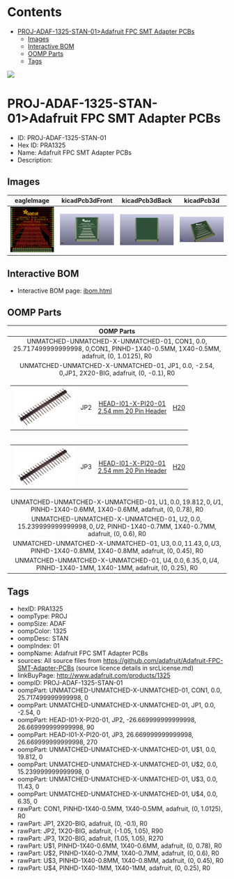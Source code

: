 



Contents
========

* [PROJ-ADAF-1325-STAN-01>Adafruit FPC SMT Adapter PCBs](#proj-adaf-1325-stan-01adafruit-fpc-smt-adapter-pcbs)
	* [Images](#images)
	* [Interactive BOM](#interactive-bom)
	* [OOMP Parts](#oomp-parts)
	* [Tags](#tags)
  
![][im]
# PROJ-ADAF-1325-STAN-01>Adafruit FPC SMT Adapter PCBs

- ID: PROJ-ADAF-1325-STAN-01
- Hex ID: PRA1325
- Name: Adafruit FPC SMT Adapter PCBs
- Description: 

## Images
  
  

|eagleImage|kicadPcb3dFront|kicadPcb3dBack|kicadPcb3d|
| :---: | :---: | :---: | :---: |
|[![eagleImage](eagleImage_140.png)](eagleImage_600.png)|[![kicadPcb3dFront](kicadPcb3dFront_140.png)](kicadPcb3dFront_600.png)|[![kicadPcb3dBack](kicadPcb3dBack_140.png)](kicadPcb3dBack_600.png)|[![kicadPcb3d](kicadPcb3d_140.png)](kicadPcb3d_600.png)|

## Interactive BOM

- Interactive BOM page: [ibom.html](kicad/bom/ibom.html)

## OOMP Parts
  

|OOMP Parts|
| :---: |
|UNMATCHED-UNMATCHED-X-UNMATCHED-01, CON1, 0.0, 25.717499999999998, 0,CON1, PINHD-1X40-0.5MM, 1X40-0.5MM, adafruit, (0, 1.0125), R0|
|UNMATCHED-UNMATCHED-X-UNMATCHED-01, JP1, 0.0, -2.54, 0,JP1, 2X20-BIG, adafruit, (0, -0.1), R0|
|<table><tr><td>![HEAD-I01-X-PI20-01](https://raw.githubusercontent.com/oomlout/oomlout_OOMP_parts/main/HEAD-I01-X-PI20-01/image_140.jpg)</td><td> JP2</td><td>[HEAD-I01-X-PI20-01<br>2.54 mm 20 Pin Header](https://github.com/oomlout/oomlout_OOMP_parts/tree/main/HEAD-I01-X-PI20-01/)</td><td>[H20](https://github.com/oomlout/oomlout_OOMP_parts/tree/main/HEAD-I01-X-PI20-01/)</td></tr></table>|
|<table><tr><td>![HEAD-I01-X-PI20-01](https://raw.githubusercontent.com/oomlout/oomlout_OOMP_parts/main/HEAD-I01-X-PI20-01/image_140.jpg)</td><td> JP3</td><td>[HEAD-I01-X-PI20-01<br>2.54 mm 20 Pin Header](https://github.com/oomlout/oomlout_OOMP_parts/tree/main/HEAD-I01-X-PI20-01/)</td><td>[H20](https://github.com/oomlout/oomlout_OOMP_parts/tree/main/HEAD-I01-X-PI20-01/)</td></tr></table>|
|UNMATCHED-UNMATCHED-X-UNMATCHED-01, U$1, 0.0, 19.812, 0,U$1, PINHD-1X40-0.6MM, 1X40-0.6MM, adafruit, (0, 0.78), R0|
|UNMATCHED-UNMATCHED-X-UNMATCHED-01, U$2, 0.0, 15.239999999999998, 0,U$2, PINHD-1X40-0.7MM, 1X40-0.7MM, adafruit, (0, 0.6), R0|
|UNMATCHED-UNMATCHED-X-UNMATCHED-01, U$3, 0.0, 11.43, 0,U$3, PINHD-1X40-0.8MM, 1X40-0.8MM, adafruit, (0, 0.45), R0|
|UNMATCHED-UNMATCHED-X-UNMATCHED-01, U$4, 0.0, 6.35, 0,U$4, PINHD-1X40-1MM, 1X40-1MM, adafruit, (0, 0.25), R0|

## Tags

- hexID: PRA1325
- oompType: PROJ
- oompSize: ADAF
- oompColor: 1325
- oompDesc: STAN
- oompIndex: 01
- oompName: Adafruit FPC SMT Adapter PCBs
- sources: All source files from https://github.com/adafruit/Adafruit-FPC-SMT-Adapter-PCBs (source licence details in srcLicense.md)
- linkBuyPage: http://www.adafruit.com/products/1325
- oompID: PROJ-ADAF-1325-STAN-01
- oompPart: UNMATCHED-UNMATCHED-X-UNMATCHED-01, CON1, 0.0, 25.717499999999998, 0
- oompPart: UNMATCHED-UNMATCHED-X-UNMATCHED-01, JP1, 0.0, -2.54, 0
- oompPart: HEAD-I01-X-PI20-01, JP2, -26.669999999999998, 26.669999999999998, 90
- oompPart: HEAD-I01-X-PI20-01, JP3, 26.669999999999998, 26.669999999999998, 270
- oompPart: UNMATCHED-UNMATCHED-X-UNMATCHED-01, U$1, 0.0, 19.812, 0
- oompPart: UNMATCHED-UNMATCHED-X-UNMATCHED-01, U$2, 0.0, 15.239999999999998, 0
- oompPart: UNMATCHED-UNMATCHED-X-UNMATCHED-01, U$3, 0.0, 11.43, 0
- oompPart: UNMATCHED-UNMATCHED-X-UNMATCHED-01, U$4, 0.0, 6.35, 0
- rawPart: CON1, PINHD-1X40-0.5MM, 1X40-0.5MM, adafruit, (0, 1.0125), R0
- rawPart: JP1, 2X20-BIG, adafruit, (0, -0.1), R0
- rawPart: JP2, 1X20-BIG, adafruit, (-1.05, 1.05), R90
- rawPart: JP3, 1X20-BIG, adafruit, (1.05, 1.05), R270
- rawPart: U$1, PINHD-1X40-0.6MM, 1X40-0.6MM, adafruit, (0, 0.78), R0
- rawPart: U$2, PINHD-1X40-0.7MM, 1X40-0.7MM, adafruit, (0, 0.6), R0
- rawPart: U$3, PINHD-1X40-0.8MM, 1X40-0.8MM, adafruit, (0, 0.45), R0
- rawPart: U$4, PINHD-1X40-1MM, 1X40-1MM, adafruit, (0, 0.25), R0



[im]: kicadPcb3d_450.png

